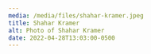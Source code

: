 ```yaml
---
media: /media/files/shahar-kramer.jpeg
title: Shahar Kramer
alt: Photo of Shahar Kramer
date: 2022-04-28T13:03:00-0500
---
```

